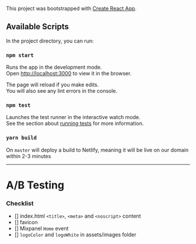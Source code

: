 This project was bootstrapped with [Create React App](https://github.com/facebook/create-react-app).

## Available Scripts

In the project directory, you can run:

### `npm start`

Runs the app in the development mode.<br />
Open [http://localhost:3000](http://localhost:3000) to view it in the browser.

The page will reload if you make edits.<br />
You will also see any lint errors in the console.

### `npm test`

Launches the test runner in the interactive watch mode.<br />
See the section about [running tests](https://facebook.github.io/create-react-app/docs/running-tests) for more information.


### `yarn build`

On `master` will deploy a build to Netlify, meaning it will be live on our domain within 2-3 minutes


---

# A/B Testing

### Checklist

- [] index.html `<title>`, `<meta>` and `<noscript>` content
- [] favicon
- [] Mixpanel `Home` event
- [] `logoColor` and `logoWhite` in assets/images folder
